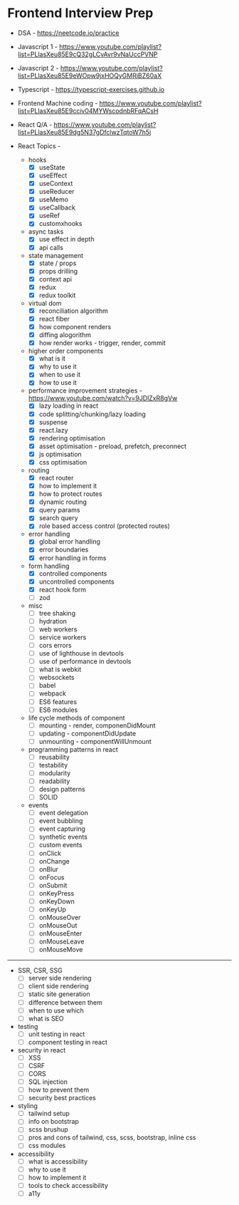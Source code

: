 # Frontend Interview Prep

- DSA - https://neetcode.io/practice
- Javascript 1 - https://www.youtube.com/playlist?list=PLlasXeu85E9cQ32gLCvAvr9vNaUccPVNP
- Javascript 2 - https://www.youtube.com/playlist?list=PLlasXeu85E9eWOpw9jxHOQyGMRiBZ60aX
- Typescript - https://typescript-exercises.github.io
- Frontend Machine coding - https://www.youtube.com/playlist?list=PLlasXeu85E9cciv04MYWscodnbRFqACsH
- React Q/A - https://www.youtube.com/playlist?list=PLlasXeu85E9dg5N37gDfclwzTqtoW7h5j

- React Topics - 
  * hooks
      * [x] useState
      * [x] useEffect
      * [x] useContext
      * [x] useReducer
      * [x] useMemo
      * [x] useCallback
      * [x] useRef
      * [x] customxhooks

  * async tasks
      * [x] use effect in depth
      * [x] api calls
  
  * state management
      * [x] state / props
      * [x] props drilling
      * [x] context api
      * [x] redux
      * [x] redux toolkit
  
  * virtual dom
      * [x] reconciliation algorithm
      * [x] react fiber
      * [x] how component renders
      * [x] diffing alogorithm
      * [x] how render works - trigger, render, commit
  
  * higher order components
      * [x] what is it
      * [x] why to use it
      * [x] when to use it
      * [x] how to use it

  * performance improvement strategies - https://www.youtube.com/watch?v=9JDlZxR8gVw
      * [x] lazy loading in react
      * [x] code splitting/chunking/lazy loading
      * [x] suspense
      * [x] react.lazy
      * [x] rendering optimisation
      * [x] asset optimisation - preload, prefetch, preconnect
      * [x] js optimisation
      * [x] css optimisation
  
   * routing
       * [x] react router
       * [x] how to implement it
       * [x] how to protect routes
       * [x] dynamic routing
        * [x] query params
        * [x] search query
       * [x] role based access control (protected routes)

   * error handling
       * [x] global error handling
       * [x] error boundaries
       * [x] error handling in forms
   
   * form handling
       * [x] controlled components
       * [x] uncontrolled components
       * [x] react hook form
       * [ ] zod

   * misc
       * [ ] tree shaking
       * [ ] hydration
       * [ ] web workers
       * [ ] service workers
       * [ ] cors errors
       * [ ] use of lighthouse in devtools
       * [ ] use of performance in devtools
       * [ ] what is webkit
       * [ ] websockets
       * [ ] babel
       * [ ] webpack
       * [ ] ES6 features
       * [ ] ES6 modules
   
   * life cycle methods of component
       * [ ] mounting - render, componenDidMount
       * [ ] updating - componentDidUpdate
       * [ ] unmounting - componentWillUnmount
   
   * programming patterns in react
       * [ ] reusability
       * [ ] testability
       * [ ] modularity
       * [ ] readability
       * [ ] design patterns
       * [ ] SOLID

   * events
       * [ ] event delegation
       * [ ] event bubbling
       * [ ] event capturing
       * [ ] synthetic events
       * [ ] custom events
       * [ ] onClick
       * [ ] onChange
       * [ ] onBlur
       * [ ] onFocus
       * [ ] onSubmit
       * [ ] onKeyPress
       * [ ] onKeyDown
       * [ ] onKeyUp
       * [ ] onMouseOver
       * [ ] onMouseOut
       * [ ] onMouseEnter
       * [ ] onMouseLeave
       * [ ] onMouseMove

---
   
   * SSR, CSR, SSG
       * [ ] server side rendering
       * [ ] client side rendering
       * [ ] static site generation
       * [ ] difference between them
       * [ ] when to use which
       * [ ] what is SEO  
   
   * testing
       * [ ] unit testing in react
       * [ ] component testing in react
   
   * security in react
       * [ ] XSS
       * [ ] CSRF
       * [ ] CORS
       * [ ] SQL injection
       * [ ] how to prevent them
       * [ ] security best practices
   
   * styling
       * [ ] tailwind setup
       * [ ] info on bootstrap
       * [ ] scss brushup
       * [ ] pros and cons of tailwind, css, scss, bootstrap, inline css
       * [ ] css modules
   
   * accessibility
       * [ ] what is accessibility
       * [ ] why to use it
       * [ ] how to implement it
       * [ ] tools to check accessibility
       * [ ] a11y
